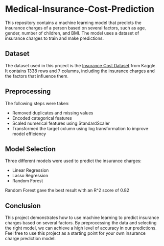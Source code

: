 # Medical-Insurance-Cost-Prediction

This repository contains a machine learning model that predicts the insurance charges of a person based on several factors, such as age, gender, number of children, and BMI. The model uses a dataset of insurance charges to train and make predictions.

## Dataset

The dataset used in this project is the [Insurance Cost Dataset](https://www.kaggle.com/mirichoi0218/insurance) from Kaggle. It contains 1338 rows and 7 columns, including the insurance charges and the factors that influence them.

## Preprocessing

The following steps were taken:

- Removed duplicates and missing values
- Encoded categorical features
- Scaled numerical features using StandardScaler
- Transformed the target column using log transformation to improve model efficiency

## Model Selection

Three different models were used to predict the insurance charges:

- Linear Regression
- Lasso Regression
- Random Forest

Random Forest gave the best result with an R^2 score of 0.82

## Conclusion

This project demonstrates how to use machine learning to predict insurance charges based on several factors. By preprocessing the data and selecting the right model, we can achieve a high level of accuracy in our predictions. Feel free to use this project as a starting point for your own insurance charge prediction model.
